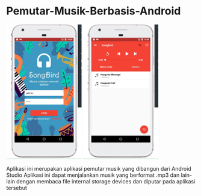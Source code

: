 # Pemutar-Musik-Berbasis-Android

<img src="https://github.com/rasyidmisbahuddin/Pemutar-Musik-Berbasis-Android/blob/main/app.jpeg" alt="drawing" width="200"/> <img src="https://github.com/rasyidmisbahuddin/Pemutar-Musik-Berbasis-Android/blob/main/app2.jpeg" alt="drawing" width="200"/>



Aplikasi ini merupakan aplikasi pemutar musik yang dibangun dari Android Studio
Aplikasi ini dapat menjalankan musik yang berformat .mp3 dan lain-lain dengan membaca file internal storage devices dan diputar pada aplikasi tersebut
